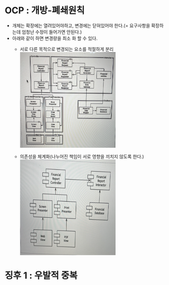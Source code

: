 # OCP : 개방-폐쇄원칙
  
  * 개체는 확장에는 열려있어야하고, 변경에는 닫혀있어야 한다.(= 요구사항을 확장하는데 엄청난 수정이 들어가면 안된다.)
  * 아래와 같이 하면 변경량을 최소 화 할 수 있다.
      * 서로 다른 목적으로 변경되는 요소를 적절하게 분리
        <img src="https://github.com/HwangWoonChun/CleanArchitecture/blob/main/clean/image/07/1.png" width = 300 height = 300>

      * 의존성을 체계화(나누어진 책임이 서로 영향을 끼치지 않도록 한다.)
        <img src="https://github.com/HwangWoonChun/CleanArchitecture/blob/main/clean/image/07/2.png" width = 300 height = 300>

# 징후 1 : 우발적 중복
